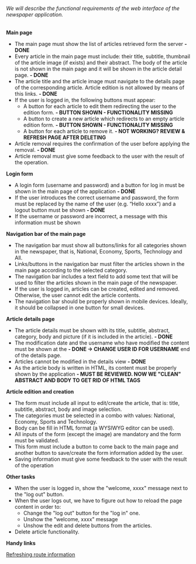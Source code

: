###### We will describe the functional requirements of the web interface of the newspaper application.
**Main page**
- The main page must show the list of articles retrieved form the server **- DONE**
- Every article in the main page must include: their title, subtitle, thumbnail of the article image (if
exists) and their abstract. The body of the article is not shown in the main page and it will be
shown in the article detail page. **- DONE**
- The article title and the article image must navigate to the details page of the corresponding 
article. Article edition is not allowed by means of this links. **- DONE**
- If the user is logged in, the following buttons must appear:
  - A button for each article to edit them redirecting the user to the edition form. **- BUTTON SHOWN - FUNCTIONALITY MISSING**
  - A button to create a new article which redirects to an empty article edition form. **- BUTTON SHOWN - FUNCTIONALITY MISSING**
  - A button for each article to remove it. **- NOT WORKING? REVIEW & REFRESH PAGE AFTER DELETING**
- Article removal requires the confirmation of the user before applying the removal. **- DONE**
- Article removal must give some feedback to the user with the result of the operation.

**Login form**
- A login form (username and password) and a button for log in must be shown in the main page of
the application **- DONE**
- If the user introduces the correct username and password, the form must be replaced by
the name of the user (e.g. “Hello xxxx”) and a logout button must be shown **- DONE**
- If the username or password are incorrect, a message with this information must be
shown

**Navigation bar of the main page**
- The navigation bar must show all buttons/links for all categories shown in the newspaper, that is,
National, Economy, Sports, Technology and All.
- Links/buttons in the navigation bar must filter the articles shown in the main page according to
the selected category.
- The navigation bar includes a text field to add some text that will be used to filter the articles
shown in the main page of the newspaper.
- If the user is logged in, articles can be created, edited and removed. Otherwise, the user cannot
edit the article contents.
- The navigation bar should be properly shown in mobile devices. Ideally, it should be collapsed in
one button for small devices.

**Article details page**
- The article details must be shown with its title, subtitle, abstract, category, body and picture (if it is
included in the article). **- DONE**
- The modification date and the username who have modified the content must be shown at the **- DONE -> CHANGE USER ID FOR USERNAME**
end of the details page.
- Articles cannot be modified in the details view **- DONE**
- As the article body is written in HTML, its content must be properly shown by the application **- MUST BE REVIEWED. NOW WE "CLEAN" ABSTRACT AND BODY TO GET RID OF HTML TAGS**

**Article edition and creation**
- The form must include all input to edit/create the article, that is: title, subtitle, abstract, body and
image selection.
- The categories must be selected in a combo with values: National, Economy, Sports and
Technology.
- Body can be fill in HTML format (a WYSIWYG editor can be used).
- All inputs of the form (except the image) are mandatory and the form must be validated.
- This form must include a button to come back to the main page and another button to save/create
the form information added by the user.
- Saving information must give some feedback to the user with the result of the operation

**Other tasks**
- When the user is logged in, show the "welcome, xxxx" message next to the "log out" button.
- When the user logs out, we have to figure out how to reload the page content in order to:
  - Change the "log out" button for the "log in" one. 
  - Unshow the "welcome, xxxx" message
  - Unshow the edit and delete buttons from the articles.
- Delete article functionality.

**Handy links**

[Refreshing route information](https://medium.com/angular-in-depth/refresh-current-route-in-angular-512a19d58f6e)

